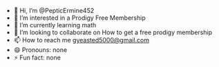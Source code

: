 - 👋 Hi, I’m @PepticErmine452
- 👀 I’m interested in a Prodigy Free Membership
- 🌱 I’m currently learning math
- 💞️ I’m looking to collaborate on How to get a free prodigy membership
- 📫 How to reach me gyeasted5000@gmail.com
- 😄 Pronouns: none
- ⚡ Fun fact: none

<!---
PepticErmine452452/PepticErmine452452 is a ✨ special ✨ repository because its `README.md` (this file) appears on your GitHub profile.
You can click the Preview link to take a look at your changes.
--->
